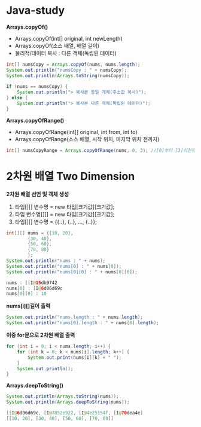 # Java-study

**Arrays.copyOf()**
- Arrays.copyOf(int[] original, int newLength)
- Arrays.copyOf(소스 배열, 배열 길이)
- 물리적/데이터 복사 : 다른 객체(독립된 데이터)
```java	
int[] numsCopy = Arrays.copyOf(nums, nums.length);
System.out.println("numsCopy : " + numsCopy);
System.out.println(Arrays.toString(numsCopy));
		
if (nums == numsCopy) {
	System.out.println("> 복사본 동일 개체(주소값 복사)");
} else {
	System.out.println("> 복사본 다른 객체(독립된 데이터)");	
}
```
**Arrays.copyOfRange()**
- Arrays.copyOfRange(int[] original, int from, int to)
- Arrays.copyOfRange(소스 배열, 시작 위치, 마지막 위치 전까지)
```java
int[] numsCopyRange = Arrays.copyOfRange(nums, 0, 3); //[0]부터 [3]이전까지(0부터 3개/[0]~[2])
```		

# 2차원 배열 Two Dimension
**2차원 배열 선언 및 객체 생성**
1. 타입[][] 변수명 = new 타입[크기값][크기값];
2. 타입 변수명[][] = new 타입[크기값][크기값];
3. 타입[][] 변수명 = {{..}, {..}, ..., {..}};
```java
int[][] nums = {{10, 20}, 
		{30, 40},
		{50, 60},
		{70, 80}
		};
System.out.println("nums : " + nums);
System.out.println("nums[0] : " + nums[0]);
System.out.println("nums[0][0] : " + nums[0][0]);
```
```java
nums : [[I@15db9742
nums[0] : [I@6d06d69c
nums[0][0] : 10
```
**nums[i][]길이 출력**
```java
System.out.println("nums.length : " + nums.length);
System.out.println("nums[0].length : " + nums[0].length);
```
**이중 for문으로 2차원 배열 출력**
```java
for (int i = 0; i < nums.length; i++) {
	for (int k = 0; k < nums[i].length; k++) {
		System.out.print(nums[i][k] + " ");
	}
	System.out.println();
}
```
**Arrays.deepToString()**
```java
System.out.println(Arrays.toString(nums));
System.out.println(Arrays.deepToString(nums));
```
```java
[[I@6d06d69c, [I@7852e922, [I@4e25154f, [I@70dea4e]
[[10, 20], [30, 40], [50, 60], [70, 80]]
```








